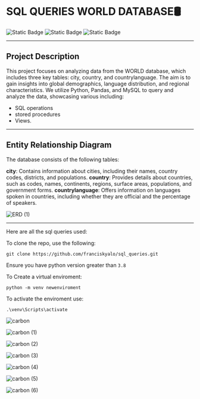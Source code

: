 # **SQL QUERIES WORLD DATABASE🛢**
![Static Badge](https://img.shields.io/badge/python-3670A0?style=for-the-badge&logo=python&logoColor=ffdd54) ![Static Badge](https://img.shields.io/badge/SQL-brightgreen.svg
) ![Static Badge](https://img.shields.io/badge/Jupyter_Notebook-orange.svg)

---
## Project Description
This project focuses on analyzing data from the WORLD database, which includes three key tables: city, country, and countrylanguage. The aim is to gain insights into global demographics, language distribution, and regional characteristics. We utilize Python, Pandas, and MySQL to query and analyze the data, showcasing various including:

* SQL operations
* stored procedures
* Views.

---
## Entity Relationship Diagram
The database consists of the following tables:

**city**: Contains information about cities, including their names, country codes, districts, and populations.
**country**: Provides details about countries, such as codes, names, continents, regions, surface areas, populations, and government forms.
**countrylanguage**: Offers information on languages spoken in countries, including whether they are official and the percentage of speakers.

![ERD (1)](https://github.com/franciskyalo/sql_queries/assets/94622826/f6d9eaf5-58cf-479c-8d1c-118b1e840b19)

---
Here are all the sql queries used:

To clone the repo, use the following:
```
git clone https://github.com/franciskyalo/sql_queries.git
```

Ensure you have python version greater than `3.8`

To Create a virtual enviroment:
```
python -m venv newenviroment
```
To activate the enviroment use:
```
.\venv\Scripts\activate
```


![carbon](https://github.com/franciskyalo/sql_queries/assets/94622826/91278dcf-8377-4dcd-a5de-4b3e604c5b3f)

![carbon (1)](https://github.com/franciskyalo/sql_queries/assets/94622826/d2fe7d4a-8672-46b9-a829-e3030d01ab7c)

![carbon (2)](https://github.com/franciskyalo/sql_queries/assets/94622826/a17714fd-2013-46a2-bc4a-47558c4b06a3)

![carbon (3)](https://github.com/franciskyalo/sql_queries/assets/94622826/cbdc1d5d-cb3a-42a4-ad09-4f3e50670220)

![carbon (4)](https://github.com/franciskyalo/sql_queries/assets/94622826/9e17150e-08e8-4a42-bb5e-71ff4dd442cd)

![carbon (5)](https://github.com/franciskyalo/sql_queries/assets/94622826/aa03b6b2-7694-4118-8ddb-a3880f56ceae)

![carbon (6)](https://github.com/franciskyalo/sql_queries/assets/94622826/89d38582-68dc-4ba9-a9d8-b31fabef1852)
